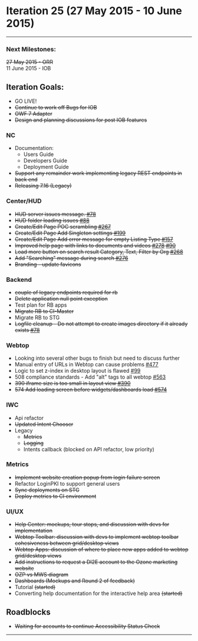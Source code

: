 # Iteration 25 (27 May 2015 - 10 June 2015)

*** 
### Next Milestones:
~~27 May 2015 - ORR~~
<br>11 June 2015 - IOB

## Iteration Goals:
* GO LIVE!
* ~~Continue to work off Bugs for IOB~~
* ~~OWF 7 Adapter~~
* ~~Design and planning discussions for post IOB features~~


### NC 
* Documentation:
   * Users Guide
   * Developers Guide
   * Deployment Guide
* ~~Support any remainder work implementing legacy REST endpoints in back end~~
* ~~Releasing 7.16 (Legacy)~~

### Center/HUD
* ~~HUD server issues message. [#78](https://github.com/ozone-development/ozp-hud/issues/78)~~
* ~~HUD folder loading issues [#88]()~~
* ~~Create/Edit Page POC scrambling [#267](https://github.com/ozone-development/ozp-center/issues/267)~~
* ~~Create/Edit Page Add Singleton settings [#199](https://github.com/ozone-development/ozp-center/issues/199)~~
* ~~Create/Edit Page Add error message for empty Listing Type [#157](https://github.com/ozone-development/ozp-center/issues/157)~~
* ~~Improved help page with links to documents and videos [#278](https://github.com/ozone-development/ozp-center/issues/278) [#90](https://github.com/ozone-development/ozp-hud/issues/90)~~
* ~~Load more button on search result Category, Text, Filter by Org [#268](https://github.com/ozone-development/ozp-center/issues/268)~~
* ~~Add "Searching" message during search [#276](https://github.com/ozone-development/ozp-center/issues/276)~~
* ~~Branding - update favicons~~

### Backend
* ~~couple of legacy endpoints required for rb~~
* ~~Delete application null point exception~~
* Test plan for RB apps
* ~~Migrate RB to CI-Master~~
* Migrate RB to STG
* ~~Logfile cleanup - Do not attempt to create images directory if it already exists [#78](https://github.com/ozone-development/ozp-rest/issues/78)~~

### Webtop
* Looking into several other bugs to finish but need to discuss further
* Manual entry of URLs in Webtop can cause problems [#477](http://github.com/ozone-development/ozp-webtop/issues/477)
* Logic to set z-index in desktop layout is flawed [#99](http://github.com/ozone-development/ozp-webtop/issues/99)
* 508 compliance standards - Add "alt" tags to all webtop [#563](http://github.com/ozone-development/ozp-webtop/issues/563)
* ~~390 iframe size is too small in layout view [#390](http://github.com/ozone-development/ozp-webtop/issues/390)~~
* ~~574 Add loading screen before widgets/dashboards load [#574](http://github.com/ozone-development/ozp-webtop/issues/574)~~

### IWC
* Api refactor
* ~~Updated Intent Chooser~~
* Legacy
    * ~~Metrics~~
    * ~~Logging~~
    * Intents callback (blocked on API refactor, low priority)

### Metrics
* ~~Implement website creation popup from login failure screen~~
* Refactor LoginPKI to support general users
* ~~Sync deployments on STG~~
* ~~Deploy metrics to CI environment~~

### UI/UX
* ~~Help Center: mockups, tour stops, and discussion with devs for implementation~~
* ~~Webtop Toolbar: discussion with devs to implement webtop toolbar cohesiveness between grid/desktop views~~
* ~~Webtop Apps: discussion of where to place new apps added to webtop grid/desktop views~~
* ~~Add instructions to request a DI2E account to the Ozone marketing website~~
* ~~OZP vs MWS diagram~~
* ~~Dashboards (Mockups and Round 2 of feedback)~~
* Tutorial ~~(started)~~
* Converting help documentation for the interactive help area ~~(started)~~

## Roadblocks
* ~~Waiting for accounts to continue Accessibility Status Check~~

***